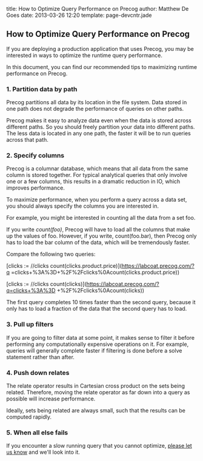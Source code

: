 title: How to Optimize Query Performance on Precog
author: Matthew De Goes 
date: 2013-03-26 12:20 
template: page-devcntr.jade

## How to Optimize Query Performance on Precog

If you are deploying a production application that uses Precog, you may be
interested in ways to optimize the runtime query performance.

In this document, you can find our recommended tips to maximizing runtime
performance on Precog.

### 1. Partition data by path

Precog partitions all data by its location in the file system. Data stored in
one path does not degrade the performance of queries on other paths.

Precog makes it easy to analyze data even when the data is stored across
different paths. So you should freely partition your data into different
paths. The less data is located in any one path, the faster it will be to run
queries across that path.

### 2. Specify columns

Precog is a columnar database, which means that all data from the same column
is stored together. For typical analytical queries that only involve one or a
few columns, this results in a dramatic reduction in IO, which improves
performance.

To maximize performance, when you perform a query across a data set, you
should always specify the columns you are interested in.

For example, you might be interested in counting all the data from a set foo.

If you write *count(foo)*, Precog will have to load all the columns that make up
the values of foo. However, if you write, count(foo.bar), then Precog only has
to load the bar column of the data, which will be tremendously faster.

Compare the following two queries:

[clicks := //clicks count(clicks.product.price)](https://labcoat.precog.com/?q
=clicks+%3A%3D+%2F%2Fclicks%0Acount(clicks.product.price))

[clicks := //clicks count(clicks)](https://labcoat.precog.com/?q=clicks+%3A%3D
+%2F%2Fclicks%0Acount(clicks))

The first query completes 10 times faster than the second query, because it
only has to load a fraction of the data that the second query has to load.

### 3. Pull up filters

If you are going to filter data at some point, it makes sense to filter it
before performing any computationally expensive operations on it. For example,
queries will generally complete faster if filtering is done before a solve
statement rather than after.

### 4. Push down relates

The relate operator results in Cartesian cross product on the sets being
related. Therefore, moving the relate operator as far down into a query as
possible will increase performance.

Ideally, sets being related are always small, such that the results can be
computed rapidly.

### 5. When all else fails

If you encounter a slow running query that you cannot optimize, [please let us
know](/about/contact-us/) and we'll look into it.

